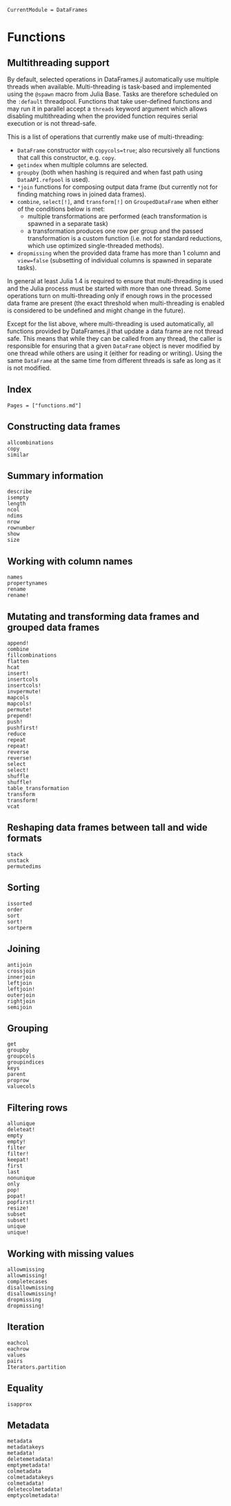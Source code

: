 ```@meta
CurrentModule = DataFrames
```

# Functions

## Multithreading support

By default, selected operations in DataFrames.jl automatically use multiple threads
when available. Multi-threading is task-based and implemented using the `@spawn`
macro from Julia Base. Tasks are therefore scheduled on the `:default` threadpool.
Functions that take user-defined functions and may run it in parallel
accept a `threads` keyword argument which allows disabling multithreading
when the provided function requires serial execution or is not thread-safe.

This is a list of operations that currently make use of multi-threading:
- `DataFrame` constructor with `copycols=true`; also recursively all functions
  that call this constructor, e.g. `copy`.
- `getindex` when multiple columns are selected.
- `groupby` (both when hashing is required and when fast path using `DataAPI.refpool`
  is used).
- `*join` functions for composing output data frame (but currently not for finding
  matching rows in joined data frames).
- `combine`, `select[!]`, and `transform[!]` on `GroupedDataFrame` when either of the conditions below is met:
  * multiple transformations are performed (each transformation is spawned in a separate task)
  * a transformation produces one row per group and the passed transformation
    is a custom function (i.e. not for standard reductions, which use
    optimized single-threaded methods).
- `dropmissing` when the provided data frame has more than 1 column and `view=false` 
  (subsetting of individual columns is spawned in separate tasks).

In general at least Julia 1.4 is required to ensure that multi-threading is used
and the Julia process must be started with more than one thread. Some operations
turn on multi-threading only if enough rows in the processed data frame are present
(the exact threshold when multi-threading is enabled is considered to be undefined
and might change in the future).

Except for the list above, where multi-threading is used automatically,
all functions provided by DataFrames.jl that update a data frame are not thread safe.
This means that while they can be called from any thread, the caller is responsible
for ensuring that a given `DataFrame` object is never modified by one thread while
others are using it (either for reading or writing). Using the same `DataFrame`
at the same time from different threads is safe as long as it is not modified.

## Index
```@index
Pages = ["functions.md"]
```

## Constructing data frames
```@docs
allcombinations
copy
similar
```

## Summary information
```@docs
describe
isempty
length
ncol
ndims
nrow
rownumber
show
size
```

## Working with column names
```@docs
names
propertynames
rename
rename!
```

## Mutating and transforming data frames and grouped data frames
```@docs
append!
combine
fillcombinations
flatten
hcat
insert!
insertcols
insertcols!
invpermute!
mapcols
mapcols!
permute!
prepend!
push!
pushfirst!
reduce
repeat
repeat!
reverse
reverse!
select
select!
shuffle
shuffle!
table_transformation
transform
transform!
vcat
```

## Reshaping data frames between tall and wide formats
```@docs
stack
unstack
permutedims
```

## Sorting
```@docs
issorted
order
sort
sort!
sortperm
```

## Joining
```@docs
antijoin
crossjoin
innerjoin
leftjoin
leftjoin!
outerjoin
rightjoin
semijoin
```

## Grouping
```@docs
get
groupby
groupcols
groupindices
keys
parent
proprow
valuecols
```

## Filtering rows
```@docs
allunique
deleteat!
empty
empty!
filter
filter!
keepat!
first
last
nonunique
only
pop!
popat!
popfirst!
resize!
subset
subset!
unique
unique!
```

## Working with missing values
```@docs
allowmissing
allowmissing!
completecases
disallowmissing
disallowmissing!
dropmissing
dropmissing!
```

## Iteration
```@docs
eachcol
eachrow
values
pairs
Iterators.partition
```

## Equality
```@docs
isapprox
```

## Metadata
```@docs
metadata
metadatakeys
metadata!
deletemetadata!
emptymetadata!
colmetadata
colmetadatakeys
colmetadata!
deletecolmetadata!
emptycolmetadata!
```
